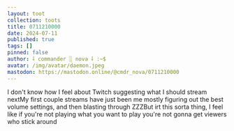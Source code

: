 ```yaml
---
layout: toot
collection: toots
title: 0711210000
date: 2024-07-11
published: true
tags: []
pinned: false
author: ⸸ commander ░ nova ⸸ :~$
avatar: /img/avatar/daemon.jpeg
mastodon: https://mastodon.online/@cmdr_nova/0711210000
---
```


I don't know how I feel about Twitch suggesting what I should stream nextMy first couple streams have just been me mostly figuring out the best volume settings, and then blasting through ZZZBut irt this sorta thing, I feel like if you're not playing what you want to play you're not gonna get viewers who stick around
